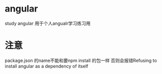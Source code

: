 # angular
study angular
用于个人angualr学习练习用

# 注意
package.json 的name不能和要npm install 的包一样
否则会报错Refusing to install angular as a dependency of itself